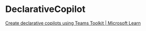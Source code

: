 # DeclarativeCopilot

[Create declarative copilots using Teams Toolkit | Microsoft Learn](https://learn.microsoft.com/en-us/microsoft-365-copilot/extensibility/ttk-declarative-copilot-getting-started?tabs=windows)
